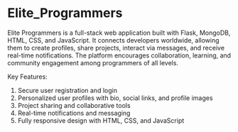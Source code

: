 # Elite_Programmers
Elite Programmers is a full-stack web application built with Flask, MongoDB, HTML, CSS, and JavaScript. It connects developers worldwide, allowing them to create profiles, share projects, interact via messages, and receive real-time notifications. The platform encourages collaboration, learning, and community engagement among programmers of all levels.

Key Features:
  1. Secure user registration and login
  2. Personalized user profiles with bio, social links, and profile images
  3. Project sharing and collaborative tools
  4. Real-time notifications and messaging
  5. Fully responsive design with HTML, CSS, and JavaScript
